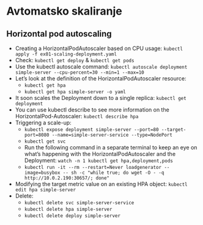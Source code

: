 # Avtomatsko skaliranje

## Horizontal pod autoscaling
- Creating a HorizontalPodAutoscaler based on CPU usage: `kubectl apply -f ex01-scaling-deployment.yaml`
- Check: `kubectl get deploy` & `kubectl get pods`
- Use the kubectl autoscale command: `kubectl autoscale deployment simple-server --cpu-percent=30 --min=1 --max=10`
- Let’s look at the definition of the HorizontalPodAutoscaler resource:
    - `kubectl get hpa`
    - `kubectl get hpa simple-server -o yaml`
- It soon scales the Deployment down to a single replica: `kubectl get deployment`
- You can use kubectl describe to see more information on the HorizontalPod-Autoscaler: `kubectl describe hpa`
- Triggering a scale-up:
    - `kubectl expose deployment simple-server --port=80 --target-port=8080 --name=simple-server-service --type=NodePort`
    - `kubectl get svc`
    - Run the following command in a separate terminal to keep an eye on what’s happening with the HorizontalPodAutoscaler and the Deployment: `watch -n 1 kubectl get hpa,deployment,pods`
    - `kubectl run -it --rm --restart=Never loadgenerator --image=busybox -- sh -c "while true; do wget -O - -q http://10.0.2.190:30657/; done"`
- Modifying the target metric value on an existing HPA object: `kubectl edit hpa simple-server`
- Delete: 
    - `kubectl delete svc simple-server-service`
    - `kubectl delete hpa simple-server`
    - `kubectl delete deploy simple-server`